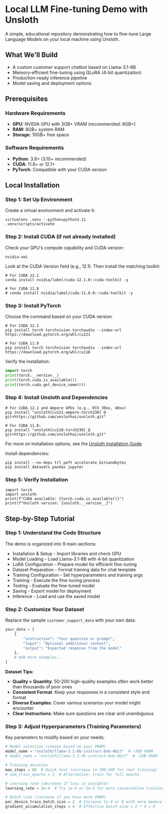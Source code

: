 # Local LLM Fine-tuning Demo with Unsloth

A simple, educational repository demonstrating how to fine-tune Large Language Models on your local machine using Unsloth.

## What We'll Build
- A custom customer support chatbot based on Llama-3.1-8B
- Memory-efficient fine-tuning using QLoRA (4-bit quantization)
- Production-ready inference pipeline
- Model saving and deployment options

##  Prerequisites

### Hardware Requirements
- **GPU:** NVIDIA GPU with 3GB+ VRAM (recommended: 8GB+)
- **RAM:** 8GB+ system RAM
- **Storage:** 10GB+ free space

### Software Requirements
- **Python**: 3.8+ (3.10+ recommended)
- **CUDA**: 11.8+ or 12.1+
- **PyTorch**: Compatible with your CUDA version

## Local Installation

### Step 1: Set Up Environment

Create a virtual environment and activate it:

```
virtualenv .venv --python=python3.11
.venv/scripts/activate
```

### Step 2: Install CUDA (if not already installed)

Check your GPU's compute capability and CUDA version:
```
nvidia-smi
```

Look at the CUDA Version field (e.g., 12.1). Then install the matching toolkit:

```
# For CUDA 12.1
conda install nvidia/label/cuda-12.1.0::cuda-toolkit -y

# For CUDA 11.8
# conda install nvidia/label/cuda-11.8.0::cuda-toolkit -y
```

### Step 3: Install PyTorch
Choose the command based on your CUDA version.

```
# For CUDA 12.1
pip install torch torchvision torchaudio --index-url https://download.pytorch.org/whl/cu121

# For CUDA 11.8
pip install torch torchvision torchaudio --index-url https://download.pytorch.org/whl/cu118
```

Verify the installation:

```python
import torch
print(torch.__version__)
print(torch.cuda.is_available())
print(torch.cuda.get_device_name(0))
```

### Step 4: Install Unsloth and Dependencies

```
# For CUDA 12.1 and Ampere GPUs (e.g., RTX 30xx, 40xx)
pip install "unsloth[cu121-ampere-torch230] @ git+https://github.com/unslothai/unsloth.git"

# For CUDA 11.8: 
pip install "unsloth[cu118-torch230] @ git+https://github.com/unslothai/unsloth.git"
```

For more on installation options, see the [Unsloth Installation Guide](https://docs.unsloth.ai/get-started/installing-+-updating/pip-install)

Install dependencies:
```
pip install --no-deps trl peft accelerate bitsandbytes
pip install datasets pandas jupyter
```

### Step 5: Verify Installation

```
import torch
import unsloth
print(f"CUDA available: {torch.cuda.is_available()}")
print(f"Unsloth version: {unsloth.__version__}")
```

## Step-by-Step Tutorial

### Step 1: Understand the Code Structure

The demo is organized into 9 main sections:
- Installation & Setup - Import libraries and check GPU
- Model Loading - Load Llama-3.1-8B with 4-bit quantization
- LoRA Configuration - Prepare model for efficient fine-tuning
- Dataset Preparation - Format training data for chat template
- Training Configuration - Set hyperparameters and training args
- Training - Execute the fine-tuning process
- Testing - Evaluate the fine-tuned model
- Saving - Export model for deployment
- Inference - Load and use the saved model

### Step 2: Customize Your Dataset
Replace the sample `customer_support_data` with your own data:

```python
your_data = [
    {
        "instruction": "Your question or prompt",
        "input": "Optional additional context",
        "output": "Expected response from the model"
    },
    # Add more examples...
]
```

**Dataset Tips:**
- **Quality > Quantity**: 50-200 high-quality examples often work better than thousands of poor ones
- **Consistent Format**: Keep your responses in a consistent style and format
- **Diverse Examples**: Cover various scenarios your model might encounter
- **Clear Instructions**: Make sure questions are clear and unambiguous

### Step 3: Adjust Hyperparameters (Training Parameters)
Key parameters to modify based on your needs:

```python
# Model selection (choose based on your VRAM)
model_name = "unsloth/llama-3.1-8b-instruct-bnb-4bit"  # ~3GB VRAM
# model_name = "unsloth/llama-3.2-3b-instruct-bnb-4bit"  # ~2GB VRAM

# Training duration
max_steps = 60  # Quick test (increase to 200-500 for real training)
# num_train_epochs = 1  # Alternative: train for full epochs

# Learning rate (decrease if loss is unstable)
learning_rate = 2e-4  # Try 1e-4 or 5e-5 for more conservative training

# Batch size (increase if you have more VRAM)
per_device_train_batch_size = 2  # Increase to 4 or 8 with more memory
gradient_accumulation_steps = 4  # Effective batch size = 2 * 4 = 8
```
